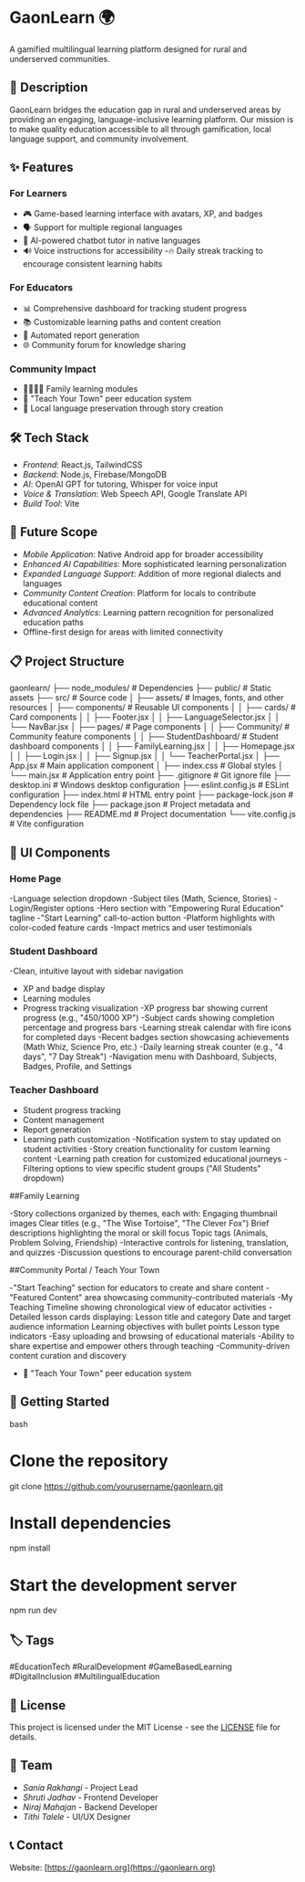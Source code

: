 # GaonLearn 🌍

A gamified multilingual learning platform designed for rural and underserved communities.

## 📝 Description

GaonLearn bridges the education gap in rural and underserved areas by providing an engaging, language-inclusive learning platform. Our mission is to make quality education accessible to all through gamification, local language support, and community involvement.

## ✨ Features

### For Learners

- 🎮 Game-based learning interface with avatars, XP, and badges
- 🗣 Support for multiple regional languages
- 🤖 AI-powered chatbot tutor in native languages
- 🔊 Voice instructions for accessibility
  -🔥 Daily streak tracking to encourage consistent learning habits

### For Educators

- 📊 Comprehensive dashboard for tracking student progress
- 📚 Customizable learning paths and content creation
- 📝 Automated report generation
- 🌐 Community forum for knowledge sharing

### Community Impact

- 👨‍👩‍👧‍👦 Family learning modules
- 👥 "Teach Your Town" peer education system
- 📖 Local language preservation through story creation

## 🛠 Tech Stack

- _Frontend_: React.js, TailwindCSS
- _Backend_: Node.js, Firebase/MongoDB
- _AI_: OpenAI GPT for tutoring, Whisper for voice input
- _Voice & Translation_: Web Speech API, Google Translate API
- _Build Tool_: Vite

## 🔮 Future Scope

- _Mobile Application_: Native Android app for broader accessibility
- _Enhanced AI Capabilities_: More sophisticated learning personalization
- _Expanded Language Support_: Addition of more regional dialects and languages
- _Community Content Creation_: Platform for locals to contribute educational content
- _Advanced Analytics_: Learning pattern recognition for personalized education paths
- Offline-first design for areas with limited connectivity

## 📋 Project Structure

gaonlearn/
├── node_modules/ # Dependencies
├── public/ # Static assets
├── src/ # Source code
│ ├── assets/ # Images, fonts, and other resources
│ ├── components/ # Reusable UI components
│ │ ├── cards/ # Card components
│ │ ├── Footer.jsx
│ │ ├── LanguageSelector.jsx
│ │ └── NavBar.jsx
│ ├── pages/ # Page components
│ │ ├── Community/ # Community feature components
│ │ ├── StudentDashboard/ # Student dashboard components
│ │ ├── FamilyLearning.jsx
│ │ ├── Homepage.jsx
│ │ ├── Login.jsx
│ │ ├── Signup.jsx
│ │ └── TeacherPortal.jsx
│ ├── App.jsx # Main application component
│ ├── index.css # Global styles
│ └── main.jsx # Application entry point
├── .gitignore # Git ignore file
├── desktop.ini # Windows desktop configuration
├── eslint.config.js # ESLint configuration
├── index.html # HTML entry point
├── package-lock.json # Dependency lock file
├── package.json # Project metadata and dependencies
├── README.md # Project documentation
└── vite.config.js # Vite configuration

## 📱 UI Components

### Home Page

-Language selection dropdown
-Subject tiles (Math, Science, Stories)
-Login/Register options
-Hero section with "Empowering Rural Education" tagline
-"Start Learning" call-to-action button
-Platform highlights with color-coded feature cards
-Impact metrics and user testimonials

### Student Dashboard

-Clean, intuitive layout with sidebar navigation

- XP and badge display
- Learning modules
- Progress tracking visualization
  -XP progress bar showing current progress (e.g., "450/1000 XP")
  -Subject cards showing completion percentage and progress bars
  -Learning streak calendar with fire icons for completed days
  -Recent badges section showcasing achievements (Math Whiz, Science Pro, etc.)
  -Daily learning streak counter (e.g., "4 days", "7 Day Streak")
  -Navigation menu with Dashboard, Subjects, Badges, Profile, and Settings

### Teacher Dashboard

- Student progress tracking
- Content management
- Report generation
- Learning path customization
  -Notification system to stay updated on student activities
  -Story creation functionality for custom learning content
  -Learning path creation for customized educational journeys
  -Filtering options to view specific student groups ("All Students" dropdown)

##Family Learning

-Story collections organized by themes, each with:
Engaging thumbnail images
Clear titles (e.g., "The Wise Tortoise", "The Clever Fox")
Brief descriptions highlighting the moral or skill focus
Topic tags (Animals, Problem Solving, Friendship)
-Interactive controls for listening, translation, and quizzes
-Discussion questions to encourage parent-child conversation

##Community Portal / Teach Your Town

-"Start Teaching" section for educators to create and share content
-"Featured Content" area showcasing community-contributed materials
-My Teaching Timeline showing chronological view of educator activities
-Detailed lesson cards displaying:
Lesson title and category
Date and target audience information
Learning objectives with bullet points
Lesson type indicators
-Easy uploading and browsing of educational materials
-Ability to share expertise and empower others through teaching
-Community-driven content curation and discovery

- 👥 "Teach Your Town" peer education system

## 🚀 Getting Started

bash

# Clone the repository

git clone https://github.com/yourusername/gaonlearn.git

# Install dependencies

npm install

# Start the development server

npm run dev

## 🏷 Tags

#EducationTech #RuralDevelopment #GameBasedLearning #DigitalInclusion #MultilingualEducation

## 📄 License

This project is licensed under the MIT License - see the [LICENSE](LICENSE) file for details.

## 👥 Team

- _Sania Rakhangi_ - Project Lead
- _Shruti Jadhav_ - Frontend Developer
- _Niraj Mahajan_ - Backend Developer
- _Tithi Talele_ - UI/UX Designer

## 📞 Contact

Website: [https://gaonlearn.org](https://gaonlearn.org)
